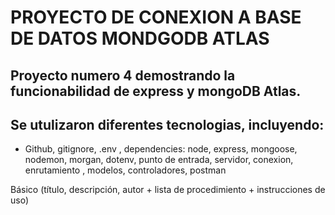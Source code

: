 # PROYECTO DE CONEXION A BASE DE DATOS MONDGODB ATLAS

## Proyecto numero 4 demostrando la funcionabilidad de express y mongoDB Atlas.

## Se utulizaron diferentes tecnologias, incluyendo:

- Github, gitignore, .env , dependencies: node, express, mongoose, nodemon, morgan, dotenv, punto de entrada, servidor, conexion, enrutamiento , modelos, controladores, postman

Básico (título, descripción, autor + lista de procedimiento + instrucciones de uso)
